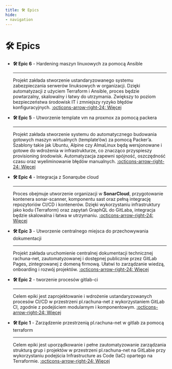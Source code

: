 ```yaml
---
title: 🛠️ Epics
hide:
- navigation
---
```


# 🛠️ Epics

<!-- Poniżej znajduje się lista epic, które pokażą w jaki sposób zrealizowane były projekty -->

<!-- - [🛠️ Epic 8 - Zarządzanie usługami routerami mikrotik za pomocą terraform](/epics/epic7/)
- [🛠️ Epic 7 - Utworzenie vault and consul na proxmox](/epics/epic6/)
- [🛠️ Epic 6 - Utworzenie gitlab-runners na proxmox](/epics/epic5/) -->

<div class="grid cards" markdown>

-   __🛠️ Epic 6__ - Hardening maszyn linuxowych za pomocą Ansible

    ---
    Projekt zakłada stworzenie ustandaryzowanego systemu zabezpieczania serwerów linuksowych w organizacji. Dzięki automatyzacji z użyciem Terraform i Ansible, proces będzie powtarzalny, skalowalny i łatwy do utrzymania. Zwiększy to poziom bezpieczeństwa środowisk IT i zmniejszy ryzyko błędów konfiguracyjnych.
    [:octicons-arrow-right-24: Więcej](/epics/epic6/)

-   __🛠️ Epic 5__ - Utworzenie template vm na proxmox za pomocą packera

    ---
    Projekt zakłada stworzenie systemu do automatycznego budowania gotowych maszyn wirtualnych (template’ów) za pomocą Packer’a. Szablony takie jak Ubuntu, Alpine czy AlmaLinux będą wersjonowane i gotowe do wdrożenia w infrastrukturze, co znacząco przyspieszy provisioning środowisk. Automatyzacja zapewni spójność, oszczędność czasu oraz wyeliminowanie błędów manualnych.
    [:octicons-arrow-right-24: Więcej](/epics/epic5/)

-   __🛠️ Epic 4__ - Integracja z Sonarqube cloud

    ---
    Proces obejmuje utworzenie organizacji w **SonarCloud**, przygotowanie kontenera sonar-scanner, komponentu sast oraz pełną integrację repozytoriów CI/CD i kontenerów. Dzięki wykorzystaniu infrastruktury jako kodu (Terraform) oraz zapytań GraphQL do GitLaba, integracja będzie skalowalna i łatwa w utrzymaniu.
    [:octicons-arrow-right-24: Więcej](/epics/epic4/)

-   __🛠️ Epic 3__ - Utworzenie centralnego miejsca do przechowywania dokumentacji

    ---
    Projekt zakłada uruchomienie centralnej dokumentacji technicznej rachuna-net, zautomatyzowanej i dostępnej publicznie przez GitLab Pages, zintegrowanej z domeną firmową. Ułatwi to zarządzanie wiedzą, onboarding i rozwój projektów.
    [:octicons-arrow-right-24: Więcej](/epics/epic3/)


-   __🛠️ Epic 2__ - tworzenie procesów gitlab-ci

    ---
    Celem epiki jest zaprojektowanie i wdrożenie ustandaryzowanych procesów CI/CD w przestrzeni pl.rachuna-net z wykorzystaniem GitLab CI, zgodnie z podejściem modularnym i komponentowym.
    [:octicons-arrow-right-24: Więcej](/epics/epic2/)

-   __🛠️ Epic 1__ - Zarządzenie przestrzenią pl.rachuna-net w gitlab za pomocą terraform

    ---
    Celem epiki jest uporządkowanie i pełne zautomatyzowanie zarządzania strukturą grup i projektów w przestrzeni pl.rachuna-net na GitLabie przy wykorzystaniu podejścia Infrastructure as Code (IaC) opartego na Terraformie.
    [:octicons-arrow-right-24: Więcej](/epics/epic1/)
</div>
